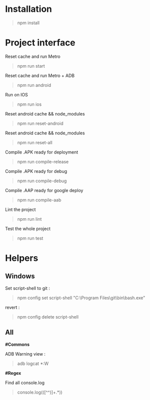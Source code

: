 
# Installation

> npm install

# Project interface

Reset cache and run Metro
> npm run start

Reset cache and run Metro + ADB
> npm run android

Run on IOS
> npm run ios

Reset android cache && node_modules
>npm run reset-android

Reset android cache && node_modules
>npm run reset-all

Compile .APK ready for deployment
>npm run compile-release

Compile .APK ready for debug
>npm run compile-debug

Compile .AAP ready for google deploy
>npm run compile-aab

Lint the project
>npm run lint

Test the whole project
>npm run test


# Helpers 

## Windows

Set script-shell to git :
> npm config set script-shell "C:\\Program Files\\git\\bin\\bash.exe"

revert :
> npm config delete script-shell

## All

**#Commons**

ADB Warning view :
> adb logcat *:W 

**#Regex**

Find all console.log
> console\.log\(([^^)]+.*)\)